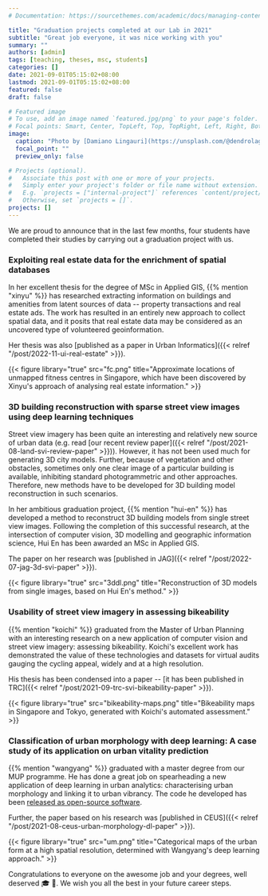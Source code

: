 ```yaml
---
# Documentation: https://sourcethemes.com/academic/docs/managing-content/

title: "Graduation projects completed at our Lab in 2021"
subtitle: "Great job everyone, it was nice working with you"
summary: ""
authors: [admin]
tags: [teaching, theses, msc, students]
categories: []
date: 2021-09-01T05:15:02+08:00
lastmod: 2021-09-01T05:15:02+08:00
featured: false
draft: false

# Featured image
# To use, add an image named `featured.jpg/png` to your page's folder.
# Focal points: Smart, Center, TopLeft, Top, TopRight, Left, Right, BottomLeft, Bottom, BottomRight.
image:
  caption: "Photo by [Damiano Lingauri](https://unsplash.com/@dendrolago89) on [Unsplash](https://unsplash.com/)."
  focal_point: ""
  preview_only: false

# Projects (optional).
#   Associate this post with one or more of your projects.
#   Simply enter your project's folder or file name without extension.
#   E.g. `projects = ["internal-project"]` references `content/project/deep-learning/index.md`.
#   Otherwise, set `projects = []`.
projects: []
---
```


We are proud to announce that in the last few months, four students have completed their studies by carrying out a graduation project with us.

### Exploiting real estate data for the enrichment of spatial databases

In her excellent thesis for the degree of MSc in Applied GIS, {{% mention "xinyu" %}} has researched extracting information on buildings and amenities from latent sources of data -- property transactions and real estate ads.
The work has resulted in an entirely new approach to collect spatial data, and it posits that real estate data may be considered as an uncovered type of volunteered geoinformation.

Her thesis was also [published as a paper in Urban Informatics]({{< relref "/post/2022-11-ui-real-estate" >}}).

{{< figure library="true" src="fc.png" title="Approximate locations of unmapped fitness centres in Singapore, which have been discovered by Xinyu's approach of analysing real estate information." >}}

### 3D building reconstruction with sparse street view images using deep learning techniques

Street view imagery has been quite an interesting and relatively new source of urban data (e.g. read [our recent review paper]({{< relref "/post/2021-08-land-svi-review-paper" >}})).
However, it has not been used much for generating 3D city models.
Further, because of vegetation and other obstacles, sometimes only one clear image of a particular building is available, inhibiting standard photogrammetric and other approaches.
Therefore, new methods have to be developed for 3D building model reconstruction in such scenarios.

In her ambitious graduation project, {{% mention "hui-en" %}} has developed a method to reconstruct 3D building models from single street view images.
Following the completion of this successful research, at the intersection of computer vision, 3D modelling and geographic information science, Hui En has been awarded an MSc in Applied GIS.

The paper on her research was [published in JAG]({{< relref "/post/2022-07-jag-3d-svi-paper" >}}).

{{< figure library="true" src="3ddl.png" title="Reconstruction of 3D models from single images, based on Hui En's method." >}}

### Usability of street view imagery in assessing bikeability

{{% mention "koichi" %}} graduated from the Master of Urban Planning with an interesting research on a new application of computer vision and street view imagery: assessing bikeability.
Koichi's excellent work has demonstrated the value of these technologies and datasets for virtual audits gauging the cycling appeal, widely and at a high resolution.

His thesis has been condensed into a paper -- [it has been published in TRC]({{< relref "/post/2021-09-trc-svi-bikeability-paper" >}}).

{{< figure library="true" src="bikeability-maps.png" title="Bikeability maps in Singapore and Tokyo, generated with Koichi's automated assessment." >}}

### Classification of urban morphology with deep learning: A case study of its application on urban vitality prediction

{{% mention "wangyang" %}} graduated with a master degree from our MUP programme.
He has done a great job on spearheading a new application of deep learning in urban analytics: characterising urban morphology and linking it to urban vibrancy.
The code he developed has been [released as open-source software](https://github.com/ualsg/Road-Network-Classification). 

Further, the paper based on his research was [published in CEUS]({{< relref "/post/2021-08-ceus-urban-morphology-dl-paper" >}}).

{{< figure library="true" src="um.png" title="Categorical maps of the urban form at a high spatial resolution, determined with Wangyang's deep learning approach." >}}

Congratulations to everyone on the awesome job and your degrees, well deserved :mortar_board: :clap:.
We wish you all the best in your future career steps.

